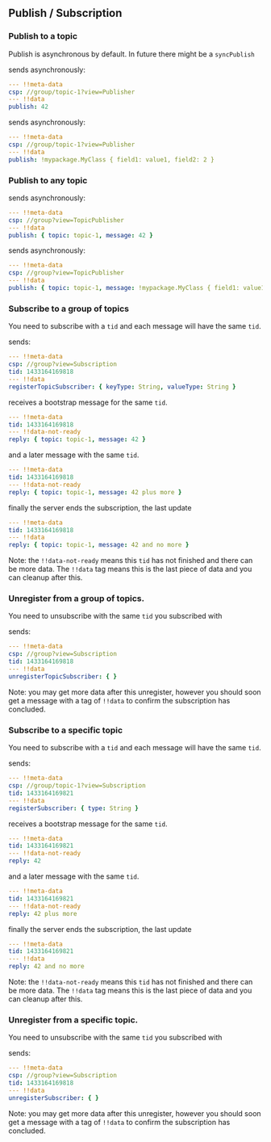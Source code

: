 ## Publish / Subscription

### Publish to a topic
Publish is asynchronous by default. In future there might be a `syncPublish`

sends asynchronously:

```yaml
--- !!meta-data
csp: //group/topic-1?view=Publisher
--- !!data
publish: 42
```

sends asynchronously:

```yaml
--- !!meta-data
csp: //group/topic-1?view=Publisher
--- !!data
publish: !mypackage.MyClass { field1: value1, field2: 2 }
```

### Publish to any topic

sends asynchronously:

```yaml
--- !!meta-data
csp: //group?view=TopicPublisher
--- !!data
publish: { topic: topic-1, message: 42 }
```

sends asynchronously:

```yaml
--- !!meta-data
csp: //group?view=TopicPublisher
--- !!data
publish: { topic: topic-1, message: !mypackage.MyClass { field1: value1, field2: 2 } }
```

### Subscribe to a group of topics
You need to subscribe with a `tid` and each message will have the same `tid`.

sends:

```yaml
--- !!meta-data
csp: //group?view=Subscription
tid: 1433164169818
--- !!data
registerTopicSubscriber: { keyType: String, valueType: String }
```

receives a bootstrap message for the same `tid`.

```yaml
--- !!meta-data
tid: 1433164169818
--- !!data-not-ready
reply: { topic: topic-1, message: 42 }
```

and a later message with the same `tid`.

```yaml
--- !!meta-data
tid: 1433164169818
--- !!data-not-ready
reply: { topic: topic-1, message: 42 plus more }
```

finally the server ends the subscription, the last update 

```yaml
--- !!meta-data
tid: 1433164169818
--- !!data
reply: { topic: topic-1, message: 42 and no more }
```

Note: the `!!data-not-ready` means this `tid` has not finished and there can be more data.  The `!!data` tag means this is the last piece of data and you can cleanup after this.

### Unregister from a group of topics.
You need to unsubscribe with the same `tid` you subscribed with

sends:
```yaml
--- !!meta-data
csp: //group?view=Subscription
tid: 1433164169818
--- !!data
unregisterTopicSubscriber: { }
```

Note: you may get more data after this unregister, however you should soon get a message with a tag of `!!data` to confirm the subscription has concluded.

### Subscribe to a specific topic
You need to subscribe with a `tid` and each message will have the same `tid`.

sends:

```yaml
--- !!meta-data
csp: //group/topic-1?view=Subscription
tid: 1433164169821
--- !!data
registerSubscriber: { type: String }
```

receives a bootstrap message for the same `tid`.

```yaml
--- !!meta-data
tid: 1433164169821
--- !!data-not-ready
reply: 42
```

and a later message with the same `tid`.

```yaml
--- !!meta-data
tid: 1433164169821
--- !!data-not-ready
reply: 42 plus more
```

finally the server ends the subscription, the last update 

```yaml
--- !!meta-data
tid: 1433164169821
--- !!data
reply: 42 and no more
```

Note: the `!!data-not-ready` means this `tid` has not finished and there can be more data.  The `!!data` tag means this is the last piece of data and you can cleanup after this.

### Unregister from a specific topic.
You need to unsubscribe with the same `tid` you subscribed with

sends:
```yaml
--- !!meta-data
csp: //group?view=Subscription
tid: 1433164169818
--- !!data
unregisterSubscriber: { }
```

Note: you may get more data after this unregister, however you should soon get a message with a tag of `!!data` to confirm the subscription has concluded.

